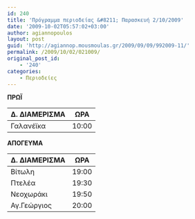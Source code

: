 ```yaml
---
id: 240
title: 'Πρόγραμμα περιοδείας &#8211; Παρασκευή 2/10/2009'
date: '2009-10-02T05:57:02+03:00'
author: agiannopoulos
layout: post
guid: 'http://agiannop.mousmoulas.gr/2009/09/09/992009-11/'
permalink: /2009/10/02/021009/
original_post_id:
    - '240'
categories:
    - Περιοδείες
---
```


**ΠΡΩΪ**

| Δ. ΔΙΑΜΕΡΙΣΜΑ | ΩΡΑ |
|---|---|
| Γαλανέϊκα | 10:00 |


**ΑΠΟΓΕΥΜΑ**

| Δ. ΔΙΑΜΕΡΙΣΜΑ | ΩΡΑ |
|---|---|
| Βίτωλη | 19:00 |
| Πτελέα | 19:30 |
| Νεοχωράκι | 19:50 |
| Αγ.Γεώργιος | 20:00 |
